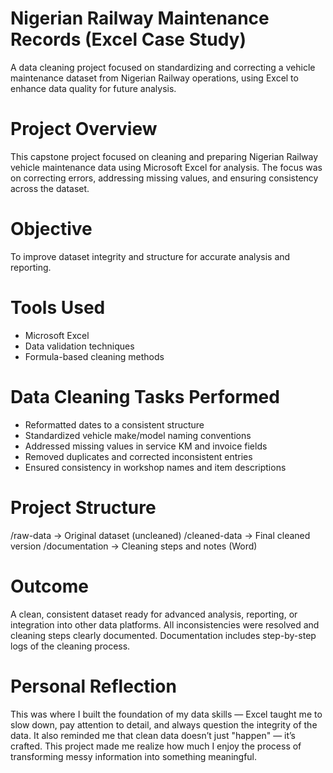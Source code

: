 # Nigerian Railway Maintenance Records (Excel Case Study)
A data cleaning project focused on standardizing and correcting a vehicle maintenance dataset from Nigerian Railway operations, using Excel to enhance data quality for future analysis.

# Project Overview
This capstone project focused on cleaning and preparing Nigerian Railway vehicle maintenance data using Microsoft Excel for analysis. The focus was on correcting errors, addressing missing values, and ensuring consistency across the dataset. 

# Objective
To improve dataset integrity and structure for accurate analysis and reporting.

# Tools Used
- Microsoft Excel
- Data validation techniques
- Formula-based cleaning methods

# Data Cleaning Tasks Performed
- Reformatted dates to a consistent structure
- Standardized vehicle make/model naming conventions
- Addressed missing values in service KM and invoice fields
- Removed duplicates and corrected inconsistent entries
- Ensured consistency in workshop names and item descriptions

# Project Structure
/raw-data → Original dataset (uncleaned)
/cleaned-data → Final cleaned version
/documentation → Cleaning steps and notes (Word)

# Outcome
A clean, consistent dataset ready for advanced analysis, reporting, or integration into other data platforms. All inconsistencies were resolved and cleaning steps clearly documented. Documentation includes step-by-step logs of the cleaning process.

# Personal Reflection
This was where I built the foundation of my data skills — Excel taught me to slow down, pay attention to detail, and always question the integrity of the data. It also reminded me that clean data doesn’t just "happen" — it’s crafted. This project made me realize how much I enjoy the process of transforming messy information into something meaningful.
